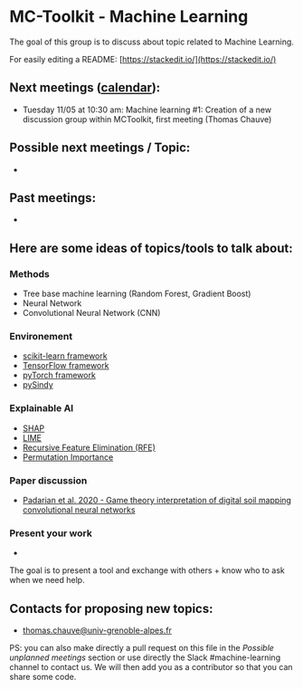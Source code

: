 # MC-Toolkit - Machine Learning
The goal of this group is to discuss about topic related to Machine Learning.

For easily editing a README: [https://stackedit.io/](https://stackedit.io/)

## Next meetings ([calendar](https://calendar.google.com/calendar/ical/qtf92ferc1tf5knsqjoptqv498%40group.calendar.google.com/public/basic.ics)):

- Tuesday 11/05 at 10:30 am: Machine learning #1: Creation of a new discussion group within MCToolkit, first meeting (Thomas Chauve)

## Possible next meetings / Topic:
-

## Past meetings:
-

## Here are some ideas of topics/tools to talk about:

### Methods
- Tree base machine learning (Random Forest, Gradient Boost)
- Neural Network
- Convolutional Neural Network (CNN)

### Environement
- [scikit-learn framework](https://scikit-learn.org/stable/index.html)
- [TensorFlow framework](https://www.tensorflow.org/)
- [pyTorch framework](https://pytorch.org/)
- [pySindy](https://github.com/dynamicslab/pysindy)

### Explainable AI
- [SHAP](https://github.com/slundberg/shap)
- [LIME](https://github.com/marcotcr/lime)
- [Recursive Feature Elimination (RFE)](https://scikit-learn.org/stable/modules/generated/sklearn.feature_selection.RFECV.html#sklearn.feature_selection.RFECV)
- [Permutation Importance](https://scikit-learn.org/stable/modules/generated/sklearn.inspection.permutation_importance.html#sklearn.inspection.permutation_importance)

### Paper discussion
- [Padarian et al. 2020 - Game theory interpretation of digital soil mapping convolutional neural networks](https://soil.copernicus.org/articles/6/389/2020/)

### Present your work
-


The goal is to present a tool and exchange with others + know who to ask when we need help.


## Contacts for proposing new topics:
- thomas.chauve@univ-grenoble-alpes.fr

PS: you can also make directly a pull request on this file in the *Possible unplanned meetings* section or use directly the Slack #machine-learning channel to contact us. We will then add you as a contributor so that you can share some code.
